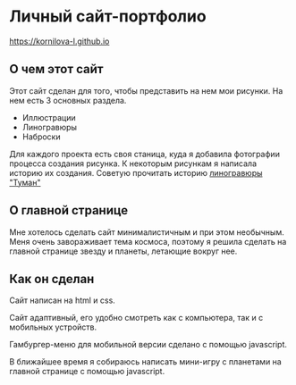 # Личный сайт-портфолио
https://kornilova-l.github.io

## О чем этот сайт
Этот сайт сделан для того, чтобы представить на нем мои рисунки.
На нем есть 3 основных раздела.
* Иллюстрации
* Линогравюры
* Наброски

Для каждого проекта есть своя станица, куда я добавила фотографии процесса создания рисунка. К некоторым рисункам я написала историю их создания. Советую прочитать историю [линогравюры "Туман"](https://kornilova-l.github.io/linocut-fog)

## О главной странице
Мне хотелось сделать сайт минималистичным и при этом необычным. Меня очень завораживает тема космоса, поэтому я решила сделать на главной странице звезду и планеты, летающие вокруг нее.

## Как он сделан
Сайт написан на html и css.

Сайт адаптивный, его удобно смотреть как с компьютера, так и с мобильных устройств.

Гамбургер-меню для мобильной версии сделано с помощью javascript.

В ближайшее время я собираюсь написать мини-игру с планетами на главной странице с помощью javascript. 
